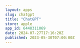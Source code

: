 ```yaml
---
layout: apps
slug: chatgpt
title: "ChatGPT"
store: apple
app_id: 6448311069
date: 2024-07-27T17:16:20Z
published: 2023-05-30T07:00:00Z
---
```

